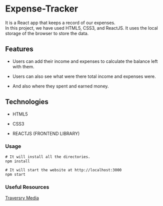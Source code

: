 # Expense-Tracker

It is a React app that keeps a record of our expenses.
<br/>
In this project, we have used HTML5, CSS3, and ReactJS. It uses the local storage of the browser to store the data.

## Features


- Users can add their income and expenses to calculate the balance left with them. 

- Users can also see what were there total income and expenses were.

- And also where they spent and earned money.

## Technologies

- HTML5

- CSS3

- REACTJS (FRONTEND LIBRARY)

### Usage
```
# It will install all the directories.
npm install

# It will start the website at http://localhost:3000
npm start

```

### Useful Resources
<a href='https://www.youtube.com/c/TraversyMedia'> Traversry Media </a>
